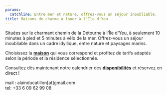 ```yaml
---
params:
  catchline: Entre mer et nature, offrez-vous un séjour inoubliable.
title: Maisons de charme à louer à l'Île d'Yeu
---
```


Situées sur le charmant chemin de la Détourne à l'Île d'Yeu, à seulement 10 minutes à pied et 5 minutes à vélo de la mer. Offrez-vous un séjour inoubliable dans un cadre idyllique, entre nature et paysages marins.

Choisissez la **[maison](/maisons)** qui vous correspond et profitez de tarifs adaptés selon la période et la résidence sélectionnée.

Consultez dès maintenant notre calendrier des **[disponibilités](/maisons)** et réservez en direct !

mail : alainducatillon[at]gmail.com   
tel: +33 6 09 62 99 08